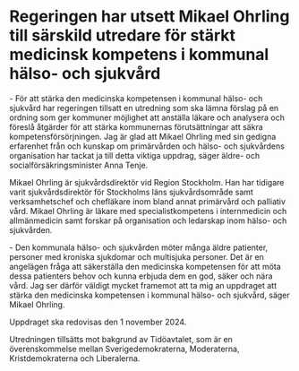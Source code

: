 # Regeringen har utsett Mikael Ohrling till särskild utredare för stärkt medicinsk kompetens i kommunal hälso- och sjukvård

\- För att stärka den medicinska kompetensen i kommunal hälso\- och sjukvård har regeringen tillsatt en utredning som ska lämna förslag på en ordning som ger kommuner möjlighet att anställa läkare och analysera och föreslå åtgärder för att stärka kommunernas förutsättningar att säkra kompetensförsörjningen. Jag är glad att Mikael Ohrling med sin gedigna erfarenhet från och kunskap om primärvården och hälso\- och sjukvårdens organisation har tackat ja till detta viktiga uppdrag, säger äldre\- och socialförsäkringsminister Anna Tenje.

Mikael Ohrling är sjukvårdsdirektör vid Region Stockholm. Han har tidigare varit sjukvårdsdirektör för Stockholms läns sjukvårdsområde samt verksamhetschef och chefläkare inom bland annat primärvård och palliativ vård. Mikael Ohrling är läkare med specialistkompetens i internmedicin och allmänmedicin samt forskar på organisation och ledarskap inom hälso\- och sjukvården.

\- Den kommunala hälso\- och sjukvården möter många äldre patienter, personer med kroniska sjukdomar och multisjuka personer. Det är en angelägen fråga att säkerställa den medicinska kompetensen för att möta dessa patienters behov och kunna erbjuda dem en god, säker och nära vård. Jag ser därför väldigt mycket framemot att ta mig an uppdraget att stärka den medicinska kompetensen i kommunal hälso\- och sjukvård, säger Mikael Ohrling.

Uppdraget ska redovisas den 1 november 2024\.

Utredningen tillsätts mot bakgrund av Tidöavtalet, som är en överenskommelse mellan Sverigedemokraterna, Moderaterna, Kristdemokraterna och Liberalerna.
